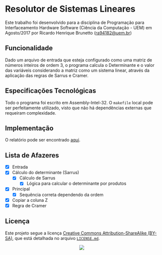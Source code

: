 # Resolutor de Sistemas Lineares
Este trabalho foi desenvolvido para a disciplina de Programação para Interfaceamento Hardware Software (Ciência da Computação - UEM) em Agosto/2017 por Ricardo Henrique Brunetto (ra94182@uem.br)

## Funcionalidade
Dado um arquivo de entrada que esteja configurado como uma matriz de números inteiros de ordem 3, o programa calcula o Determinante e o valor das variáveis considerando a matriz como um sistema linear, através da aplicação das regras de Sarrus e Cramer.

## Especificações Tecnológicas
Todo o programa foi escrito em Assembly-Intel-32. O `makefile` local pode ser perfeitamente utilizado, visto que não há dependências externas que requeiram complexidade.

## Implementação
O relatório pode ser encontrado [aqui](Relatório.pdf).

## Lista de Afazeres
- [x] Entrada
- [x] Cálculo do determinante (Sarrus)
  - [x] Cálculo de Sarrus
    - [x] Lógica para calcular o determinante por produtos
- [x] Principal
  - [x] Sequência correta dependendo da ordem
- [x] Copiar a coluna Z
- [x] Regra de Cramer

## Licença
Este projeto segue a licença [Creative Commons Attribution-ShareAlike (BY-SA)](https://creativecommons.org/licenses/by-sa/4.0/), que está detalhada no arquivo [`LICENSE.md`](../LICENSE.md).
<p align="center">
  <img src="https://licensebuttons.net/l/by-sa/3.0/88x31.png">
</p>
